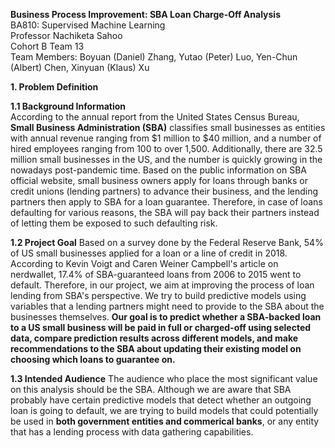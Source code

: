 **Business Process Improvement: SBA Loan Charge-Off Analysis**
<br>
BA810: Supervised Machine Learning
<br>
Professor Nachiketa Sahoo
<br>
Cohort B Team 13
<br>
Team Members: Boyuan (Daniel) Zhang, Yutao (Peter) Luo, Yen-Chun (Albert) Chen, Xinyuan (Klaus) Xu
<br>

**1. Problem Definition**
<br>

**1.1 Background Information**
<br>
According to the annual report from the United States Census Bureau, **Small Business Administration (SBA)** classifies small businesses as entities with annual revenue ranging from \$1 million to \$40 million, and a number of hired employees ranging from 100 to over 1,500. Additionally, there are 32.5 million small businesses in the US, and the number is quickly growing in the nowadays post-pandemic time. Based on the public information on SBA official website, small business owners apply for loans through banks or credit unions (lending partners) to advance their business, and the lending partners then apply to SBA for a loan guarantee. Therefore, in case of loans defaulting for various reasons, the SBA will pay back their partners instead of letting them be exposed to such defaulting risk.
<br>

**1.2 Project Goal**
Based on a survey done by the Federal Reserve Bank, 54% of US small businesses applied for a loan or a line of credit in 2018. According to Kevin Voigt and Caren Weiner Campbell's article on nerdwallet, 17.4% of SBA-guaranteed loans from 2006 to 2015 went to default. Therefore, in our project, we aim at improving the process of loan lending from SBA's perspective. We try to build predictive models using variables that a lending partners might need to provide to the SBA about the businesses themselves. **Our goal is to predict whether a SBA-backed loan to a US small business will be paid in full or charged-off using selected data, compare prediction results across different models, and make recommendations to the SBA about updating their existing model on choosing which loans to guarantee on.**
<br>

**1.3 Intended Audience**
The audience who place the most significant value on this analysis should be the SBA. Although we are aware that SBA probably have certain predictive models that detect whether an outgoing loan is going to default, we are trying to build models that could potentially be used in **both government entities and commerical banks**, or any entity that has a lending process with data gathering capabilities.

